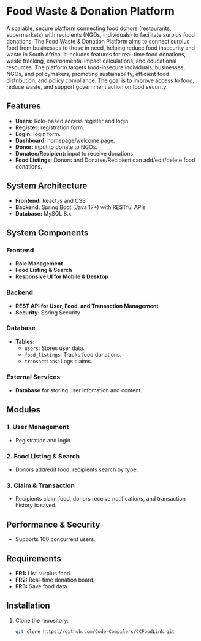 # Food Waste & Donation Platform

A scalable, secure platform connecting food donors (restaurants, supermarkets) with recipients (NGOs, individuals) to facilitate surplus food donations. The Food Waste & Donation Platform aims to connect surplus food from businesses to those in need, helping reduce food insecurity and waste in South Africa. It includes features for real-time food donations, waste tracking, environmental impact calculations, and educational resources. The platform targets food-insecure individuals, businesses, NGOs, and policymakers, promoting sustainability, efficient food distribution, and policy compliance. The goal is to improve access to food, reduce waste, and support government action on food security.

## Features
- **Users:** Role-based access register and login.
- **Register:** registration form.
- **Login:** login form.
- **Dashboard:** homepage/welcome page.
- **Donor:** input to donate to NGOs.
- **Donatee/Recipient:** input to receive donations.
- **Food Listings:** Donors and Donatee/Recipient can add/edit/delete food donations.

## System Architecture
- **Frontend:** React.js and CSS
- **Backend:** Spring Boot (Java 17+) with RESTful APIs
- **Database:** MySQL 8.x
  
## System Components
### Frontend
- **Role Management**
- **Food Listing & Search**
- **Responsive UI for Mobile & Desktop**

### Backend
- **REST API for User, Food, and Transaction Management**
- **Security:** Spring Security 

### Database
- **Tables:**
  - `users`: Stores user data.
  - `food_listings`: Tracks food donations.
  - `transactions`: Logs claims.

### External Services
- **Database** for storing user infomation and content.

## Modules
### 1. User Management
- Registration and login.

### 2. Food Listing & Search
- Donors add/edit food, recipients search by type.

### 3. Claim & Transaction
- Recipients claim food, donors receive notifications, and transaction history is saved.

## Performance & Security
- Supports 100 concurrent users.

## Requirements
- **FR1:** List surplus food.
- **FR2:** Real-time donation board.
- **FR3:** Save food data.

## Installation
1. Clone the repository:
   ```bash
   git clone https://github.com/Code-Compilers/CCFoodLink.git
